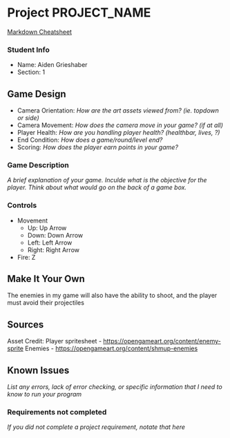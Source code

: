 # Project PROJECT_NAME

[Markdown Cheatsheet](https://github.com/adam-p/markdown-here/wiki/Markdown-Here-Cheatsheet)

### Student Info

-   Name: Aiden Grieshaber
-   Section: 1

## Game Design

-   Camera Orientation: _How are the art assets viewed from? (ie. topdown or side)_
-   Camera Movement: _How does the camera move in your game? (if at all)_
-   Player Health: _How are you handling player health? (healthbar, lives, ?)_
-   End Condition: _How does a game/round/level end?_
-   Scoring: _How does the player earn points in your game?_

### Game Description

_A brief explanation of your game. Inculde what is the objective for the player. Think about what would go on the back of a game box._

### Controls

-   Movement
    -   Up: Up Arrow
    -   Down: Down Arrow
    -   Left: Left Arrow
    -   Right: Right Arrow
-   Fire: Z

## Make It Your Own

The enemies in my game will also have the ability to shoot, and the player must avoid their projectiles

## Sources

Asset Credit:
Player spritesheet - https://opengameart.org/content/enemy-sprite
Enemies - https://opengameart.org/content/shmup-enemies

## Known Issues

_List any errors, lack of error checking, or specific information that I need to know to run your program_

### Requirements not completed

_If you did not complete a project requirement, notate that here_

